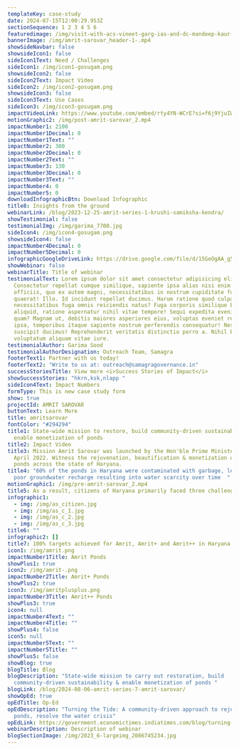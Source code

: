 ```yaml
---
templateKey: case-study
date: 2024-07-15T12:00:29.953Z
sectionSequence: 1 2 3 4 5 6
featuredimage: /img/visit-with-acs-vineet-garg-ias-and-dc-mandeep-kaur-ias1.jpg
bannerImage: /img/amrit-sarovar_header-1-.mp4
showSideNavbar: false
showsideIcon1: false
sideIcon1Text: Need / Challenges
sideIcon1: /img/icon1-gosugam.png
showsideIcon2: false
sideIcon2Text: Impact Video
sideIcon2: /img/icon2-gosugam.png
showsideIcon3: false
sideIcon3Text: Use Cases
sideIcon3: /img/icon3-gosugam.png
impactVideoLink: https://www.youtube.com/embed/rty4YN-WCrE?si=f6j9YjuIWuR6V1o-
motionGraphic2: /img/post-amrit-sarovar_2.mp4
impactNumber1: 2100
impactNumber1Decimal: 0
impactNumber1Text: ""
impactNumber2: 300
impactNumber2Decimal: 0
impactNumber2Text: ""
impactNumber3: 130
impactNumber3Decimal: 0
impactNumber3Text: ""
impactNumber4: 0
impactNumber5: 0
downloadInfographicBtn: Download Infographic
title8: Insights from the ground
webinarLink: /blog/2023-12-25-amrit-series-1-krushi-samiksha-kendra/
showTestimonial: false
testimonialImg: /img/garima_7700.jpg
sideIcon4: /img/icon4-gosugam.png
showsideIcon4: false
impactNumber4Decimal: 0
impactNumber5Decimal: 0
infographicGoogleDriveLink: https://drive.google.com/file/d/15GeOgAA_g5w7pYmldOD4-yzqnVRCdKoz/view?usp=sharing
showWebinar: false
webinarTitle: Title of webinar
testimonialText: Lorem ipsum dolor sit amet consectetur adipisicing elit.
  Consectetur repellat cumque similique, sapiente ipsa alias nisi enim nesciunt
  officiis, quo ex autem magni, necessitatibus in nostrum cupiditate fugit
  quaerat! Illo. Id incidunt repellat ducimus. Harum ratione quod culpa illo
  necessitatibus fuga omnis reiciendis natus? Fuga corporis similique beatae sed
  aliquid, ratione aspernatur nihil vitae tempore! Sequi expedita eveniet iusto
  quam? Magnam ut, debitis maiores asperiores eius, voluptas eveniet repellendus
  ipsa, temporibus itaque sapiente nostrum perferendis consequatur! Nesciunt,
  suscipit ducimus! Reprehenderit veritatis distinctio porro a. Nihil blanditiis
  voluptatum aliquam vitae iure.
testimonialAuthor: Garima Sood
testimonialAuthorDesignation: Outreach Team, Samagra
footerText1: Partner with us today!
footerText2: "Write to us at: outreach@samagragovernance.in"
successStoriesTitle: View more <i>Success Stories of Impact</i>
showSuccessStories: "hkrn,ksk,nlapp "
sideIcon4Text: Impact Numbers
formType: This is new case study form
show: true
projectId: AMRIT SAROVAR
buttonText: Learn More
title: amritsarovar
fontColor: "#294294"
title1: State-wide mission to restore, build community-driven sustainability &
  enable monetization of ponds
title2: Impact Video
title3: Mission Amrit Sarovar was launched by the Hon'ble Prime Minister in
  April 2022. Witness the rejuvenation, beautification & monetization of these
  ponds across the state of Haryana.
title4: "60% of the ponds in Haryana were contaminated with garbage, leading to
  poor groundwater recharge resulting into water scarcity over time  "
motionGraphic1: /img/pre-amrit-sarovar_2.mp4
title5: As a result, citizens of Haryana primarily faced three challenges
infographic1:
  - img: /img/as_citizen.jpg
  - img: /img/as_c_1.jpg
  - img: /img/as_c_2.jpg
  - img: /img/as_c_3.jpg
title6: ""
infographic2: []
title7: 100% targets achieved for Amrit, Amrit+ and Amrit++ in Haryana
icon1: /img/amrit.png
impactNumber1Title: Amrit Ponds
showPlus1: true
icon2: /img/amrit-.png
impactNumber2Title: Amrit+ Ponds
showPlus2: true
icon3: /img/amritplusplus.png
impactNumber3Title: Amrit++ Ponds
showPlus3: true
icon4: null
impactNumber4Text: ""
impactNumber4Title: ""
showPlus4: false
icon5: null
impactNumber5Text: ""
impactNumber5Title: ""
showPlus5: false
showBlog: true
blogTitle: Blog
blogDescription: "State-wide mission to carry out restoration, build
  community-driven sustainability & enable monetization of ponds "
blogLink: /blog/2024-08-06-amrit-series-7-amrit-sarovar/
showOpEd: true
opEdTitle: Op-Ed
opEdDescription: "Turning the Tide: A community-driven approach to rejuvenate
  ponds, resolve the water crisis"
opEdLink: https://government.economictimes.indiatimes.com/blog/turning-the-tide-a-community-driven-solution-to-water-crisis-in-haryana/111271481?utm_source=top_story&utm_medium=homepage
webinarDescription: Description of webinar
blogSectionImage: /img/2023_6-largeimg_2086745234.jpg
---
```

